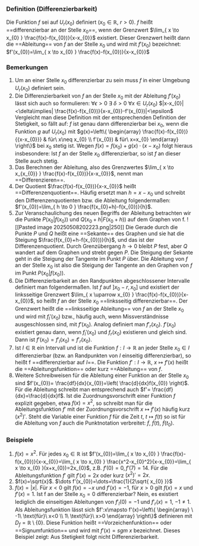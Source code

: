 ### Definition (Differenzierbarkeit)
Die Funktion $f$ sei auf $U_{r}(x_{0})$ definiert $(x_{0}\in \mathbb{R},\ r>0)$. $f$ heißt ==differenzierbar an der Stelle $x_{0}$==, wenn der Grenzwert $\lim_{ x \to x_{0} } \frac{f(x)-f(x_{0})}{x-x_{0}}$ existiert. Dieser Grenzwert heißt dann die ==Ableitung== von $f$ an der Stelle $x_{0}$ und wird mit $f'(x_{0})$ bezeichnet: $f'(x_{0})=\lim_{ x \to x_{0} } \frac{f(x)-f(x_{0})}{x-x_{0}}$

### Bemerkungen 
1) Um an einer Stelle $x_{0}$ differenzierbar zu sein muss $f$ in einer Umgebung $U_{r}(x_{0})$ definiert sein.
2) Die Differenzierbarkeit von $f$ an der Stelle $x_{0}$ mit der Ableitung $f'(x_{0})$ lässt sich auch so formulieren:
	$\forall \epsilon>0\ \exists\  \delta>0\ \forall x \in U_{r}(x_{0})$
	$|x-x_{0}|<\delta\implies| \frac{f(x)-f(x_{0})}{x-x_{0}}-f'(x_{0})|<\epsilon$
	Vergleicht man diese Definition mit der entsprechenden Definition der Stetigkeit, so fällt auf: $f$ ist genau dann differenzierbar bei $x_{0}$, wenn die Funktion $g$ auf $U_{r}(x_{0})$ mit $g(x)=\left\{ \begin{array} \frac{f(x)-f(x_{0})}{{x-x_{0}}} &  für\ x\neq x_{0} \\ f'(x_{0}) & für\ x=x_{0} \end{array} \right\}$ bei $x_{0}$ stetig ist.
	Wegen $f(x)=f(x_{0})+g(x)\cdot(x-x_{0})$ folgt hieraus insbesondere: Ist $f$ an der Stelle $x_{0}$ differenzierbar, so ist $f$ an dieser Stelle auch stetig.
3) Das Berechnen der Ableitung, also des Grenzwertes $\lim_{ x \to x_{x_{0}} } \frac{f(x)-f(x_{0})}{x-x_{0}}$, nennt man ==Differenzieren==.
4) Der Quotient $\frac{f(x)-f(x_{0})}{x-x_{0}}$ heißt ==Differenzenquotient==. Häufig ersetzt man $h=x-x_{0}$ und schreibt den Differenzenquotienten bzw. die Ableitung folgendermaßen: $f'(x_{0})=\lim_{ h \to 0 } \frac{f(x_{0}+h)-f(x_{0})}{h}$.
5) Zur Veranschaulichung des neuen Begriffs der Ableitung betrachten wir die Punkte $P(x_{0}|f(x_{0}))$ und $Q(x_{0}+h|F(x_{0}+h))$ auf dem Graphen von f.
	![[Pasted image 20250508202223.png|250]]
	Die Gerade durch die Punkte $P$  und $Q$ heißt eine ==Sekante== des Graphen und sie hat die Steigung $\frac{f(x_{0}+h-f(x_{0}))}{h}$, und das ist der Differenzenquotient. Durch Grenzübergang $h\to 0$ bleibt $P$ fest, aber $Q$ wandert auf dem Graphen und strebt gegen $P$. Die Steigung der Sekante geht in die Steigung der Tangente im Punkt $P$ über. Die Ableitung von $f$ an der Stelle $x_{0}$ ist also die Steigung der Tangente an den Graphen von $f$ im Punkt $P(x_{0}|f(x_{0}))$.
6) Die Differenzierbarkeit an den Randpunkten abgeschlossener Intervalle definiert man folgendermaßen. Ist $f$ auf $]x_{0}-r,x_{0}]$ und existiert der linksseitige Grenzwert $\lim_{ x \uparrow x_{0} } \frac{f(x)-f(x_{0})}{x-x_{0}}$, so heißt $f$ an der Stelle $x_{0}$ ==linksseitig differenzierbar==. Der Grenzwert heißt die ==linksseitige Ableitung== von $f$ an der Stelle $x_{0}$ und wird mit $f_{l}'(x_{0})$ bzw., häufig auch, wenn Missverständnisse ausgeschlossen sind, mit $f'(x_{0})$. Analog definiert man $f'_{r}(x_{0})$. $f'(x_{0})$ existiert genau dann, wenn $f_{l}'(x_{0})$ und $f_{r}(x_{0})$ existieren und gleich sind. Dann ist $f'(x_{0})=f'_{l}(x_{0})=f'_{r}(x_{0})$.
7) Ist $I\in \mathbb{R}$ ein Intervall und ist die Funktion $f:I\to \mathbb{R}$ an jeder Stelle $x_{0}\in I$ differenzierbar (bzw. an Randpunkten von $I$ einseitig differenzierbar), so heißt f ==differenzierbar auf $I$==. Die Funktion $f':I\to \mathbb{R},\ x \mapsto f'(x)$ heißt die ==Ableitungsfunktion== oder kurz ==Ableitung== von $f$.
8) Weitere Schreibweisen für die Ableitung einer Funktion an der Stelle $x_{0}$ sind $f'(x_{0})= \frac{df}{dx}(x_{0})=\left( \frac{d}{dx}f(x_{0}) \right)$. Für die Ableitung schreibt man entsprechend auch $f'= \frac{df}{dx}=\frac{d}{dx}f$. Ist die Zuordnungsvorschrift einer Funktion $f$ explizit gegeben, etwa $f(x)=x^2$, so schreibt man für die Ableitungsfunktion $f'$ mit der Zuordnungsvorschrift $x\mapsto f'(x)$ häufig kurz $(x^2)'$. Steht die Variable einer Funktion $f$ für die Zeit $t$, $t\mapsto f(t)$ so ist für die Ableitung von $f$ auch die Punktnotation verbreitet: $\dot{f},\ \dot{f}(t),\ \dot{f}(t_{0})$.

### Beispiele
1) $f(x)=x^2$. Für jedes $x_{0}\in \mathbb{R}$ ist $f'(x_{0})=\lim_{ x \to x_{0} } \frac{f(x)-f(x_{0})}{x-x_{0}}=\lim_{ x \to x_{0} } \frac{x^2-x_{0}^2}{x-x_{0}}=\lim_{ x \to x_{0} }(x+x_{0})=2x_{0}$, z.B. $f'(0)=0,f'(7)=14$. Für die Ableitungsfunktion $f'$ gilt $f'(x)=2x$ oder kurz $(x^2)'=2x$.
2) $f(x)=\sqrt{x}$. $\dots f'(x_{0})=\dots=\frac{1}{2\sqrt{ x_{0} }}$
3) $f(x)=|x|$. Für $x<0$ gilt $f(x)=-x$ und $f'(x)=-1$, für $x>0$ gilt $f(x)=x$ und $f'(x)=1$. Ist f an der Stelle $x_{0}=0$ differenzierbar? Nein, es existiert lediglich die einseitigen Ableitungen von $f'_{l}(0)=-1$ und $f'_{r}(x)=1$, $-1\neq 1$. Als Ableitungsfunktion lässt sich $f':x\mapsto f'(x)=\left\{ \begin{array} \ -1\ \text{für}\ x<0 \\ 1\ \text{für}\ x>0 \end{array} \right\}$ definieren mit $D_{f}=\mathbb{R}\setminus\{0\}$. Diese Funktion heißt ==Vorzeichenfunktion==  oder ==Signumfunktion== und wird mit $f'(x)=sgm\ x$ bezeichnet. Dieses Beispiel zeigt: Aus Stetigkeit folgt nicht Differenzierbarkeit.